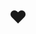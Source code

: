 <h1 align="center">❤</h1>
<div>
  <a img src="https://upload.wikimedia.org/wikipedia/commons/thumb/c/c3/Python-logo-notext.svg/1200px-Python-logo-notext.svg.png"></a>
</div>
